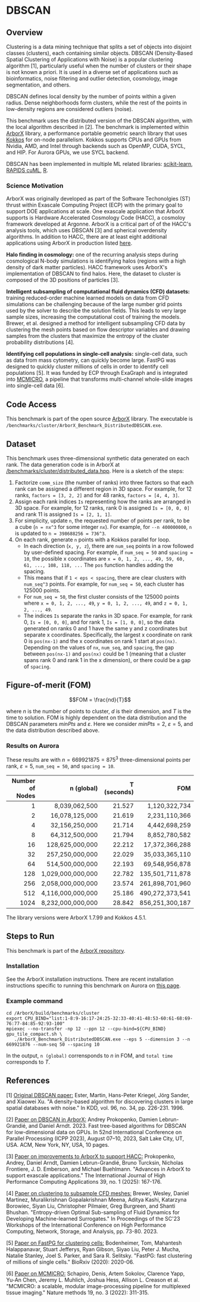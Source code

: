 # DBSCAN

## Overview
Clustering is a data mining technique that splits a set of objects into disjoint
classes (clusters), each containing similar objects. DBSCAN (Density-Based
Spatial Clustering of Applications with Noise) is a popular clustering algorithm
[1], particularly useful when the number of clusters or their shape is not known a
priori. It is used in a diverse set of applications such as bioinformatics,
noise filtering and outlier detection, cosmology, image segmentation, and
others.

DBSCAN defines local density by the number of points within a given radius.
Dense neighborhoods form clusters, while the rest of the points in low-density
regions are considered outliers (noise).

This benchmark uses the distributed version of the DBSCAN algorithm, with the
local algorithm described in [2]. The benchmark is implemented within
[ArborX](https://github.com/arborx/ArborX) library, a performance portable
geometric search library that uses [Kokkos](https://kokkos.org) for on-node
parallelism. Kokkos supports CPUs and GPUs from Nvidia, AMD, and Intel through
backends such as OpenMP, CUDA, SYCL, and HIP. For Aurora GPUs, we use SYCL backend.

DBSCAN has been implemented in multiple ML related libraries: [scikit-learn](https://scikit-learn.org/stable/modules/generated/sklearn.cluster.DBSCAN.html),
[RAPIDS cuML](https://docs.rapids.ai/api/cuml/stable/api/#dbscan), [R](https://cran.r-project.org/web/packages/dbscan/index.html).

### Science Motivation
ArborX was originally developed as part of the Software Techonolgies (ST) thrust
within Exascale Computing Project (ECP) with the primary goal to support DOE
applications at scale. One exascale application that ArborX supports is Hardware
Accelerated Cosmology Code (HACC), a cosmoloy framework developed at Argonne.
ArborX is a critical part of of the HACC's analysis tools, which uses DBSCAN [3]
and spherical overdensity algorithms.
In addition to HACC, there are at least eight additional applications using ArborX in
production listed [here](https://github.com/arborx/ArborX/wiki/AppsUsingArborx).

**Halo finding in cosmology:** one of the recurring analysis steps during
cosmological N-body simulations is identifying halos (regions with a high
density of dark matter particles). HACC framework uses ArborX's implementation
of DBSCAN to find halos. Here, the dataset to cluster is composed of the 3D
positions of particles [3].

**Intelligent subsampling of computational fluid dynamics (CFD) datasets:** training
reduced-order machine learned models on data from CFD simulations can be
challenging because of the large number grid points used by the solver to
describe the solution fields. This leads to very large sample sizes, increasing
the computational cost of training the models. Brewer, et al. designed a method
for intelligent subsampling CFD data by clustering the mesh points based on flow
descriptor variables and drawing samples from the clusters that maximize the
entropy of the cluster probability distributions [4].

**Identifying cell populations in single-cell analysis:** single-cell data, such as
data from mass cytometry, can quickly become large. FastPG was designed to
quickly cluster millions of cells in order to identify cell populations [5]. It
was funded by ECP through ExaGraph and is integrated into
[MCMICRO](https://mcmicro.org/), a pipeline that transforms multi-channel
whole-slide images into single-cell data [6].


## Code Access
This benchmark is part of the open source
[ArborX](https://github.com/arborx/ArborX) library. The executable is `/benchmarks/cluster/ArborX_Benchmark_DistributedDBSCAN.exe`.

## Dataset
This benchmark uses three-dimensional synthetic data generated on each rank. The data generation code is in ArborX at [/benchmarks/cluster/distributed_data.hpp](https://github.com/arborx/ArborX/blob/master/benchmarks/cluster/distributed_data.hpp). Here is a sketch of the steps:
1. Factorize `comm_size` (the number of ranks) into three factors so that each rank can be assigned a different region in 3D space. For example, for 12 ranks, `factors = [3, 2, 2]` and for 48 ranks, `factors = [4, 4, 3]`.
2. Assign each rank indices `Is` representing how the ranks are arranged in 3D space. For example, for 12 ranks, rank 0 is assigned `Is = [0, 0, 0]` and rank 11 is assigned `Is = [2, 1, 1]`.
3. For simplicity, update `n`, the requested number of points per rank, to be a cube (`n = nx^3` for some integer `nx`). For example, for `--n 400000000`, `n` is updated to `n = 398688256 = 736^3`.
4. On each rank, generate `n` points with a Kokkos parallel for loop.
   - In each direction (`x, y, z`), there are `num_seq` points in a row followed by user-defined spacing. For example, if `num_seq = 50` and `spacing = 10`, the possible x coordinates are `x = 0, 1, 2, ..., 49, 59, 60, 61, ..., 108, 118, ...` The `pos` function handles adding the spacing. 
   - This means that if `1 < eps < spacing`, there are clear clusters with `num_seq^3` points. For example, for `num_seq = 50`, each cluster has 125000 points.
   - For `num_seq = 50`, the first cluster consists of the 125000 points where `x = 0, 1, 2, ..., 49`, `y = 0, 1, 2, ..., 49`, and `z = 0, 1, 2, ..., 49`.
   - The indices `Is` separate the ranks in 3D space. For example, for rank 0, `Is = [0, 0, 0]`, and for rank 1, `Is = [1, 0, 0]`, so the data generated on ranks 0 and 1 have the same y and z coordinates but separate x coordinates. Specifically, the largest x coordinate on rank 0 is `pos(nx-1)` and the x coordinates on rank 1 start at `pos(nx)`. Depending on the values of `nx`, `num_seq`, and `spacing`, the gap between `pos(nx-1)` and `pos(nx)` could be 1 (meaning that a cluster spans rank 0 and rank 1 in the x dimension), or there could be a gap of `spacing`.
     
## Figure-of-merit (FOM)
 ```math
 FOM = \frac{nd}{T}
```
where $n$ is the number of points to cluster, $d$ is their dimension, and $T$
is the time to solution. FOM is highly dependent on the data distribution and
the DBSCAN parameters $minPts$ and $\varepsilon$. Here we consider $minPts = 2$,  $\varepsilon = 5$, and the data distribution described above.

### Results on Aurora
These results are with $n = 669921875 = 875^3$ three-dimensional points per rank, $\varepsilon = 5$, `num_seq = 50`, and `spacing = 10`. 

| Number of Nodes | n (global) | T (seconds)| FOM |
| -----------: | -----------: | ---: | ---: |
| 1 | 8,039,062,500 | 21.527 |    1,120,322,734 |
| 2 |16,078,125,000 | 21.619 |    2,231,110,366 |
| 4 |32,156,250,000 | 21.714 |    4,442,698,259 |
| 8 |64,312,500,000 | 21.794 |    8,852,780,582 |
| 16 | 128,625,000,000 | 22.212 | 17,372,366,288 |
| 32 | 257,250,000,000 | 22.029 | 35,033,365,110 |
| 64 | 514,500,000,000 | 22.193 | 69,548,956,878 |
| 128 | 1,029,000,000,000 | 22.782 | 135,501,711,878 | 
| 256 | 2,058,000,000,000 | 23.574 |    261,898,701,960 | 
| 512 | 4,116,000,000,000 | 25.186 |    490,272,373,541 |
| 1024 | 8,232,000,000,000 | 28.842 |    856,251,300,187 |

The library versions were ArborX 1.7.99 and Kokkos 4.5.1.

## Steps to Run
This benchmark is part of the [ArborX repository](https://github.com/arborx/ArborX).

### Installation
See the ArborX installation instructions. There are recent installation
instructions specific to running this benchmark on Aurora on [this
page](install.md).

### Example command
```shell
cd /ArborX/build/benchmarks/cluster
export CPU_BIND="list:1-8:9-16:17-24:25-32:33-40:41-48:53-60:61-68:69-76:77-84:85-92:93-100"
mpiexec --no-transfer -np 12 --ppn 12 --cpu-bind=${CPU_BIND} gpu_tile_compact.sh \
   ./ArborX_Benchmark_DistributedDBSCAN.exe --eps 5 --dimension 3 --n 669921876 --num-seq 50 --spacing 10
```
In the output, `n (global)` corrensponds to $n$ in FOM, and `total time`
corresponds to $T$.

## References
[1] [Original DBSCAN paper:](https://cdn.aaai.org/KDD/1996/KDD96-037.pdf)
Ester, Martin, Hans-Peter Kriegel, Jörg Sander, and Xiaowei Xu. "A density-based algorithm for discovering clusters in large spatial databases with noise." In KDD, vol. 96, no. 34, pp. 226-231. 1996.

[2] [Paper on DBSCAN in ArborX:](https://dl.acm.org/doi/10.1145/3605573.3605594)
Andrey Prokopenko, Damien Lebrun-Grandié, and Daniel Arndt. 2023. Fast tree-based algorithms for DBSCAN for low-dimensional data on GPUs. In 52nd International Conference on Parallel Processing (ICPP 2023), August 07–10, 2023, Salt Lake City, UT, USA. ACM, New York, NY, USA, 10 pages.

[3] [Paper on improvements to ArborX to support HACC:](https://journals.sagepub.com/doi/abs/10.1177/10943420241298296)
Prokopenko, Andrey, Daniel Arndt, Damien Lebrun-Grandié, Bruno Turcksin, Nicholas Frontiere, J. D. Emberson, and Michael Buehlmann. "Advances in ArborX to support exascale applications." The International Journal of High Performance Computing Applications 39, no. 1 (2025): 167-176.

[4] [Paper on clustering to subsample CFD meshes:](https://dl.acm.org/doi/pdf/10.1145/3624062.3626084)
Brewer, Wesley, Daniel Martinez, Muralikrishnan Gopalakrishnan Meena, Aditya Kashi, Katarzyna Borowiec, Siyan Liu, Christopher Pilmaier, Greg Burgreen, and Shanti Bhushan. "Entropy-driven Optimal Sub-sampling of Fluid Dynamics for Developing Machine-learned Surrogates." In Proceedings of the SC'23 Workshops of the International Conference on High Performance Computing, Network, Storage, and Analysis, pp. 73-80. 2023.

[5] [Paper on FastPG for clustering cells:](https://www.biorxiv.org/content/10.1101/2020.06.19.159749v2.full.pdf)
Bodenheimer, Tom, Mahantesh Halappanavar, Stuart Jefferys, Ryan Gibson, Siyao Liu, Peter J. Mucha, Natalie Stanley, Joel S. Parker, and Sara R. Selitsky. "FastPG: fast clustering of millions of single cells." BioRxiv (2020): 2020-06.

[6] [Paper on MCMICRO:](https://www.nature.com/articles/s41592-021-01308-y.pdf)
Schapiro, Denis, Artem Sokolov, Clarence Yapp, Yu-An Chen, Jeremy L. Muhlich, Joshua Hess, Allison L. Creason et al. "MCMICRO: a scalable, modular image-processing pipeline for multiplexed tissue imaging." Nature methods 19, no. 3 (2022): 311-315.


